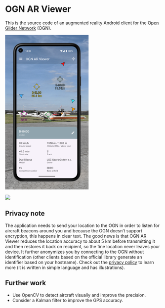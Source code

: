 # OGN AR Viewer

This is the source code of an augmented reality Android client for the [Open Glider Network](https://www.glidernet.org) (OGN).

<img src="app/src/main/play/listings/en-US/graphics/phone-screenshots/1.png" height="500">

<a href="https://play.google.com/store/apps/details?id=me.testcase.ognarviewer&utm_source=github&utm_campaign=readme"><img src="https://play.google.com/intl/en_us/badges/static/images/badges/en_badge_web_generic.png" height="75"></a>

## Privacy note

The application needs to send your location to the OGN in order to listen for aircraft beacons around you and because the OGN doesn’t support encryption, this happens in clear text.
The good news is that OGN AR Viewer reduces the location accuracy to about 5 km before transmitting it and then restores it back on recipient, so the fine location never leaves your device.
It further anonymizes you by connecting to the OGN without identification (other clients based on the official library generate an identifier based on your hostname).
Check out the [privacy policy](https://ognarviewer.testcase.me/en/privacy.html) to learn more (it is written in simple language and has illustrations).

## Further work

- Use OpenCV to detect aircraft visually and improve the precision.
- Consider a Kalman filter to improve the GPS accuracy.
